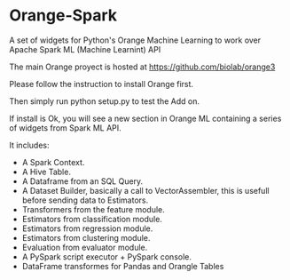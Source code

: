# Orange-Spark
A set of widgets for Python's Orange Machine Learning to work over Apache Spark ML (Machine Learnint) API

The main Orange proyect is hosted at https://github.com/biolab/orange3


Please follow the instruction to install Orange first.

Then simply run python setup.py to test the Add on.

If install is Ok, you will see a new section in Orange ML containing a series of widgets from Spark ML API.

It includes:
  * A Spark Context.
  * A Hive Table.
  * A Dataframe from an SQL Query.
  * A Dataset Builder, basically a call to VectorAssembler, this is usefull before sending data to Estimators.
  * Transformers from the feature module.
  * Estimators from classification module.
  * Estimators from regression module.
  * Estimators from clustering module.
  * Evaluation from evaluator module.
  * A PySpark script executor + PySpark console.
  * DataFrame transformes for Pandas and Orangle Tables
